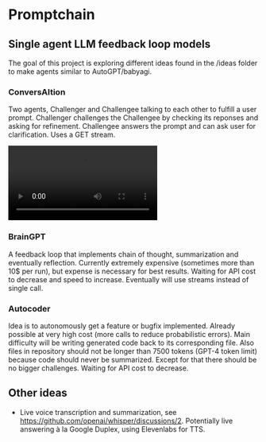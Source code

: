 # Promptchain
## Single agent LLM feedback loop models

The goal of this project is exploring different ideas found in the /ideas folder to make agents similar to AutoGPT/babyagi.

### ConversAItion
Two agents, Challenger and Challengee talking to each other to fulfill a user prompt. Challenger challenges the Challengee by checking its reponses and asking for refinement. Challengee answers the prompt and can ask user for clarification. Uses a GET stream.

<video src="https://github.com/janv93/promptchain/raw/main/files/conversaition.mp4"></video>

### BrainGPT
A feedback loop that implements chain of thought, summarization and eventually reflection. Currently extremely expensive (sometimes more than 10$ per run), but expense is necessary for best results. Waiting for API cost to decrease and speed to increase. Eventually will use streams instead of single call.

### Autocoder
Idea is to autonomously get a feature or bugfix implemented. Already possible at very high cost (more calls to reduce probabilistic errors). Main difficulty will be writing generated code back to its corresponding file. Also files in repository should not be longer than 7500 tokens (GPT-4 token limit) because code should never be summarized. Except for that there should be no bigger challenges. Waiting for API cost to decrease.

## Other ideas

- Live voice transcription and summarization, see https://github.com/openai/whisper/discussions/2. Potentially live answering à la Google Duplex, using Elevenlabs for TTS.
